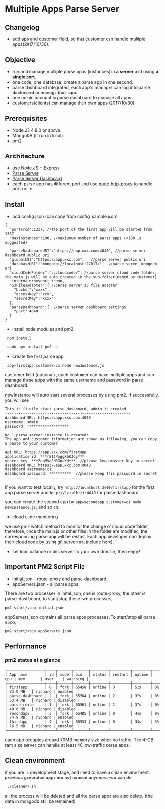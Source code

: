 # Multiple Apps Parse Server

## Changelog
 * add app and customer field, so that customer can handle multiple apps(2017/10/30). 
  
## Objective
 * run and manage multiple parse apps (instances) in **a server** and using **a single port**.
 * one code, one database, create a parse app in one second.
 * parse dashboard integrated, each app's manager can log into parse dashboard to manage their app. 
 * one admin account in parse dashboard to manage all apps
 * customers(clients) can manage their own apps (2017/10/30)


## Prerequisites
 * Node.JS 4.8.0 or above
 * MongoDB (if run in local)
 * pm2 

## Architecture
 * use Node.JS + Express
 * [Parse Server](https://github.com/parse-community/parse-server) 
 * [Parse Server Dashboard](https://github.com/parse-community/parse-dashboard) 
 * each parse app has different port and use [node-http-proxy](https://github.com/nodejitsu/node-http-proxy) to handle port route.


## Install
* add config.json (can copy from config_sample.json) 

```
{
  "portFrom":1337, //the port of the first app will be started from 1337 
  "maxInstances":100, //maxiumum number of parse apps (<100 is suggested)  

  "parseDashboardURI":"https://app.xxx.com:4040", //parse server dashboard public uri
  "globalURI":"https://app.xxx.com",   //parse server public uri
  "databaseURI":"mongodb://localhost:27017/",  //parse server mongodb uri
  "cloudCodeFolder":"./cloudcode/", //parse server cloud code folder, the main.js will be auto created in the sub-folder(named by customer)
  "internalProxyPort":3000, 
  "S3FilesAdapter":{ //parse server s3 file adapter
    "bucket":"xxxx",
    "accessKey":"xxx",
    "secretKey":"xxxx"
  },
  "parseDashboard":{  //parse server dashboard settings
    "port":4040
  }
}
```

* install node modules and pm2

```sh
 npm install
```

```sh
 sudo npm install pm2 -g  
```

* create the first parse app
```sh
 app=firstapp customer=c1 node newInstance.js

```
customer field (optional) , each customer can have multiple apps and can manage these apps with 
the same username and password in parse dashboard.   

newInstance will auto start several processes by using pm2.
 If successfully, you will see
```
This is firstly start parse dashboard, admin is created.
---------------------------------------------------------
dashboard URL: https://app.xxx.com:4040
username: admin
password: *******************
---------------------------------------------------------
No.1 parse server instance is created!
The app and customer information are shown as following, you can copy & paste to your customer
---------------------------------------------------------
api URL: https://app.xxx.com/firstapp
application id: ***rEIIPpggXbKJCy***
master key: ***ZepMVqJMRGuuXd***  //please keep master key in secret
dashboard URL: https://app.xxx.com:4040
dashboard username:c1
dashboard password: **********  //please keep this password in secret
---------------------------------------------------------
```
 if you want to test locally, try `http://localhost:3000/firstapp` for the first app parse server and
 `http://localhost:4040` for parse dashboard.
 
 you can create the second app by `app=secondapp customer=c1 node newInstance.js`, and so on.
  
* cloud code monitoring
   
we use pm2 watch method to monitor the change of cloud code folder, therefore,
 once the main.js or other files in the folder are modified, the corresponding parse app will be restart.
Each app developer can deploy their cloud code by using git server(not include here).
* set load balance or dns server to your own domain, then enjoy!

## Important PM2 Script File
* initial.json - route-proxy and parse-dashboard
* appServers.json - all parse apps

There are two processes in inital.json, one is route-proxy, the other is parse-dashboard,
to start/stop these two processes, 
```
pm2 start/stop initial.json
```
appServers.json contains all parse apps processes, To start/stop all parse apps, 
```
pm2 start/stop appServers.json
```

## Performance 
### pm2 status at a glance
```
┌─────────────────┬────┬──────┬───────┬────────┬─────────┬────────┬─────┬───────────┬─────────┬──────────┐
│ App name        │ id │ mode │ pid   │ status │ restart │ uptime │ cpu │ mem       │ user    │ watching │
├─────────────────┼────┼──────┼───────┼────────┼─────────┼────────┼─────┼───────────┼─────────┼──────────┤
│ firstapp        │ 0  │ fork │ 65458 │ online │ 0       │ 52s    │ 0%  │ 73.9 MB   │ richard │ enabled  │
│ parse-dashboard │ 2  │ fork │ 65564 │ online │ 2       │ 37s    │ 0%  │ 53.4 MB   │ richard │ disabled │
│ parse-route     │ 1  │ fork │ 65561 │ online │ 2       │ 37s    │ 0%  │ 40.6 MB   │ richard │ disabled │
│ secondapp       │ 3  │ fork │ 65485 │ online │ 0       │ 44s    │ 0%  │ 74.9 MB   │ richard │ enabled  │
│ thirdapp        │ 4  │ fork │ 65533 │ online │ 0       │ 38s    │ 3%  │ 76.5 MB   │ richard │ enabled  │
└─────────────────┴────┴──────┴───────┴────────┴─────────┴────────┴─────┴───────────┴─────────┴──────────┘

```
each app occupies around 70MB memory size when no traffic. The 4-GB ram size server can handle at least 40 low-traffic 
parse apps.




## Clean environment
if you are in development stage, and need to have a clean environment. 
previous generated apps are not needed anymore. you can do 
```sh
 ./cleanenv.sh
```

all the process will be deleted and all the parse apps are also delete. (the data in mongodb still be remained)
